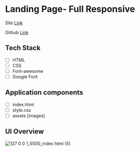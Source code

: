 # Landing Page- Full Responsive

Site [Link](https://rigi-landing-page.vercel.app/)

Github [Link]()

## Tech Stack

-  [ ] HTML
-  [ ] CSS
-  [ ] Font-awesome
-  [ ] Google Font 

## Application components 

-  [ ] index.html
-  [ ] style.css
-  [ ] assets [images]

## UI Overview 
![127 0 0 1_5500_index html (5)](https://user-images.githubusercontent.com/110331686/215247969-0412b345-4447-4375-9345-d552f2310aca.png)




 

